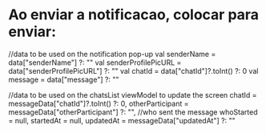 # Ao enviar a notificacao, colocar para enviar:


 //data to be used on the notification pop-up
        val senderName = data["senderName"] ?: ""
        val senderProfilePicURL = data["senderProfilePicURL"] ?: ""
        val chatId = data["chatId"]?.toInt() ?: 0
        val message = data["message"] ?: ""


//data to be used on the chatsList viewModel to update the screen
        chatId = messageData["chatId"]?.toInt() ?: 0,
        otherParticipant = messageData["otherParticipant"] ?: "", //who sent the message
        whoStarted = null,
        startedAt = null,
        updatedAt = messageData["updatedAt"] ?: ""       